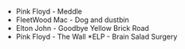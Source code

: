 * Pink Floyd - Meddle
* FleetWood Mac - Dog and dustbin
* Elton John - Goodbye Yellow Brick Road
* Pink Floyd - The Wall
*ELP - Brain Salad Surgery
